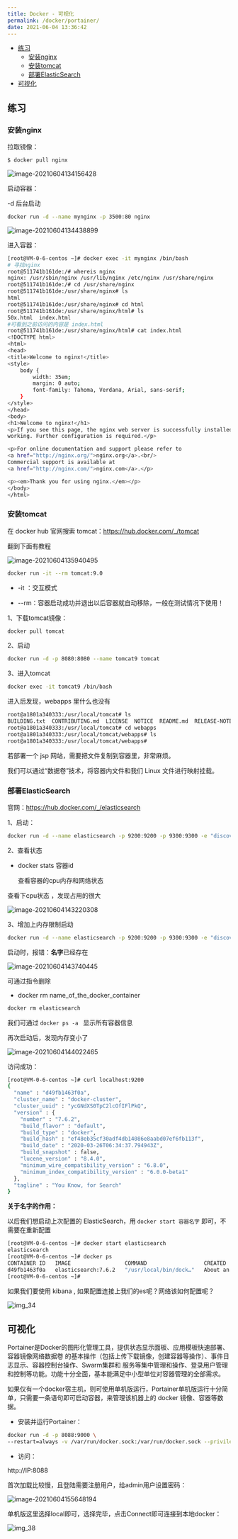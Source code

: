 ```yaml
---
title: Docker - 可视化
permalink: /docker/portainer/
date: 2021-06-04 13:36:42
---
```


<!-- START doctoc generated TOC please keep comment here to allow auto update -->
<!-- DON'T EDIT THIS SECTION, INSTEAD RE-RUN doctoc TO UPDATE -->


- [练习](#%E7%BB%83%E4%B9%A0)
  - [安装nginx](#%E5%AE%89%E8%A3%85nginx)
  - [安装tomcat](#%E5%AE%89%E8%A3%85tomcat)
  - [部署ElasticSearch](#%E9%83%A8%E7%BD%B2elasticsearch)
- [可视化](#%E5%8F%AF%E8%A7%86%E5%8C%96)

<!-- END doctoc generated TOC please keep comment here to allow auto update -->



## 练习

### 安装nginx

拉取镜像：

```sh
$ docker pull nginx
```

![image-20210604134156428](https://cdn.jsdelivr.net/gh/oddfar/static/img/Docker.assets/08.Docker-可视化.assets/image-20210604134156428.png)

启动容器：

-d  后台启动

```sh
docker run -d --name mynginx -p 3500:80 nginx
```

![image-20210604134438899](https://cdn.jsdelivr.net/gh/oddfar/static/img/Docker.assets/08.Docker-可视化.assets/image-20210604134438899.png)



进入容器：

```sh
[root@VM-0-6-centos ~]# docker exec -it mynginx /bin/bash
# 寻找nginx
root@511741b161de:/# whereis nginx
nginx: /usr/sbin/nginx /usr/lib/nginx /etc/nginx /usr/share/nginx
root@511741b161de:/# cd /usr/share/nginx
root@511741b161de:/usr/share/nginx# ls
html
root@511741b161de:/usr/share/nginx# cd html
root@511741b161de:/usr/share/nginx/html# ls
50x.html  index.html
#可看到之前访问的内容是 index.html
root@511741b161de:/usr/share/nginx/html# cat index.html
<!DOCTYPE html>
<html>
<head>
<title>Welcome to nginx!</title>
<style>
    body {
        width: 35em;
        margin: 0 auto;
        font-family: Tahoma, Verdana, Arial, sans-serif;
    }
</style>
</head>
<body>
<h1>Welcome to nginx!</h1>
<p>If you see this page, the nginx web server is successfully installed and
working. Further configuration is required.</p>

<p>For online documentation and support please refer to
<a href="http://nginx.org/">nginx.org</a>.<br/>
Commercial support is available at
<a href="http://nginx.com/">nginx.com</a>.</p>

<p><em>Thank you for using nginx.</em></p>
</body>
</html>
```





### 安装tomcat

在 docker hub 官网搜索 tomcat：https://hub.docker.com/_/tomcat

翻到下面有教程

![image-20210604135940495](https://cdn.jsdelivr.net/gh/oddfar/static/img/Docker.assets/08.Docker-可视化.assets/image-20210604135940495.png)

```sh
docker run -it --rm tomcat:9.0
```

- -it ：交互模式 

- --rm：容器启动成功并退出以后容器就自动移除，一般在测试情况下使用！

1、下载tomcat镜像：

```sh
docker pull tomcat
```

2、启动

```sh
docker run -d -p 8080:8080 --name tomcat9 tomcat
```

3、进入tomcat

```sh
docker exec -it tomcat9 /bin/bash
```

进入后发现，webapps 里什么也没有

```sh
root@a1801a340333:/usr/local/tomcat# ls
BUILDING.txt  CONTRIBUTING.md  LICENSE	NOTICE	README.md  RELEASE-NOTES  RUNNING.txt  bin  conf  lib  logs  native-jni-lib  temp  webapps  webapps.dist  work
root@a1801a340333:/usr/local/tomcat# cd webapps
root@a1801a340333:/usr/local/tomcat/webapps# ls
root@a1801a340333:/usr/local/tomcat/webapps# 
```

若部署一个 jsp 网站，需要把文件复制到容器里，非常麻烦。

我们可以通过“数据卷”技术，将容器内文件和我们 Linux 文件进行映射挂载。





### 部署ElasticSearch



官网：https://hub.docker.com/_/elasticsearch

1、启动：

```sh
docker run -d --name elasticsearch -p 9200:9200 -p 9300:9300 -e "discovery.type=single-node" elasticsearch:7.6.2
```

2、查看状态

- docker stats 容器id 

  查看容器的cpu内存和网络状态

查看下cpu状态 ，发现占用的很大

![image-20210604143220308](https://cdn.jsdelivr.net/gh/oddfar/static/img/Docker.assets/08.Docker-可视化.assets/image-20210604143220308.png)

3、增加上内存限制启动

```sh
docker run -d --name elasticsearch -p 9200:9200 -p 9300:9300 -e "discovery.type=single-node" -e ES_JAVA_OPTS="-Xms64m -Xmx512m" elasticsearch:7.6.2
```

启动时，报错：**名字**已经存在

![image-20210604143740445](https://cdn.jsdelivr.net/gh/oddfar/static/img/Docker.assets/08.Docker-可视化.assets/image-20210604143740445.png)

可通过指令删除

- docker rm  name_of_the_docker_container

```sh
docker rm elasticsearch
```

我们可通过 `docker ps -a ` 显示所有容器信息

再次启动后，发现内存变小了

![image-20210604144022465](https://cdn.jsdelivr.net/gh/oddfar/static/img/Docker.assets/08.Docker-可视化.assets/image-20210604144022465.png)

访问成功：

```sh
[root@VM-0-6-centos ~]# curl localhost:9200
{
  "name" : "d49fb1463f0a",
  "cluster_name" : "docker-cluster",
  "cluster_uuid" : "ycGNdXS0TpC2lcOfIFlPkQ",
  "version" : {
    "number" : "7.6.2",
    "build_flavor" : "default",
    "build_type" : "docker",
    "build_hash" : "ef48eb35cf30adf4db14086e8aabd07ef6fb113f",
    "build_date" : "2020-03-26T06:34:37.794943Z",
    "build_snapshot" : false,
    "lucene_version" : "8.4.0",
    "minimum_wire_compatibility_version" : "6.8.0",
    "minimum_index_compatibility_version" : "6.0.0-beta1"
  },
  "tagline" : "You Know, for Search"
}

```



**关于名字的作用：**

以后我们想启动上次配置的 ElasticSearch，用  `docker start 容器名字` 即可，不需要在重新配置

```sh
[root@VM-0-6-centos ~]# docker start elasticsearch
elasticsearch
[root@VM-0-6-centos ~]# docker ps
CONTAINER ID   IMAGE                 COMMAND                  CREATED             STATUS         PORTS                                                                                  NAMES
d49fb1463f0a   elasticsearch:7.6.2   "/usr/local/bin/dock…"   About an hour ago   Up 5 seconds   0.0.0.0:9200->9200/tcp, :::9200->9200/tcp, 0.0.0.0:9300->9300/tcp, :::9300->9300/tcp   elasticsearch
[root@VM-0-6-centos ~]# 

```



如果我们要使用 kibana , 如果配置连接上我们的es呢？网络该如何配置呢？

![img_34](https://cdn.jsdelivr.net/gh/oddfar/static/img/Docker.assets/08.Docker-可视化.assets/img_34.png)





## 可视化

Portainer是Docker的图形化管理工具，提供状态显示面板、应用模板快速部署、容器镜像网络数据卷 的基本操作（包括上传下载镜像，创建容器等操作）、事件日志显示、容器控制台操作、Swarm集群和 服务等集中管理和操作、登录用户管理和控制等功能。功能十分全面，基本能满足中小型单位对容器管理的全部需求。

如果仅有一个docker宿主机，则可使用单机版运行，Portainer单机版运行十分简单，只需要一条语句即可启动容器，来管理该机器上的 docker 镜像、容器等数据。

- 安装并运行Portainer：

```sh
docker run -d -p 8088:9000 \
--restart=always -v /var/run/docker.sock:/var/run/docker.sock --privileged=true portainer/portainer
```

- 访问：

http://IP:8088

首次加载比较慢，且登陆需要注册用户，给admin用户设置密码：

![image-20210604155648194](https://cdn.jsdelivr.net/gh/oddfar/static/img/Docker.assets/08.Docker-可视化.assets/image-20210604155648194.png)

单机版这里选择local即可，选择完毕，点击Connect即可连接到本地docker：

![img_38](https://cdn.jsdelivr.net/gh/oddfar/static/img/Docker.assets/08.Docker-可视化.assets/img_38.png)



